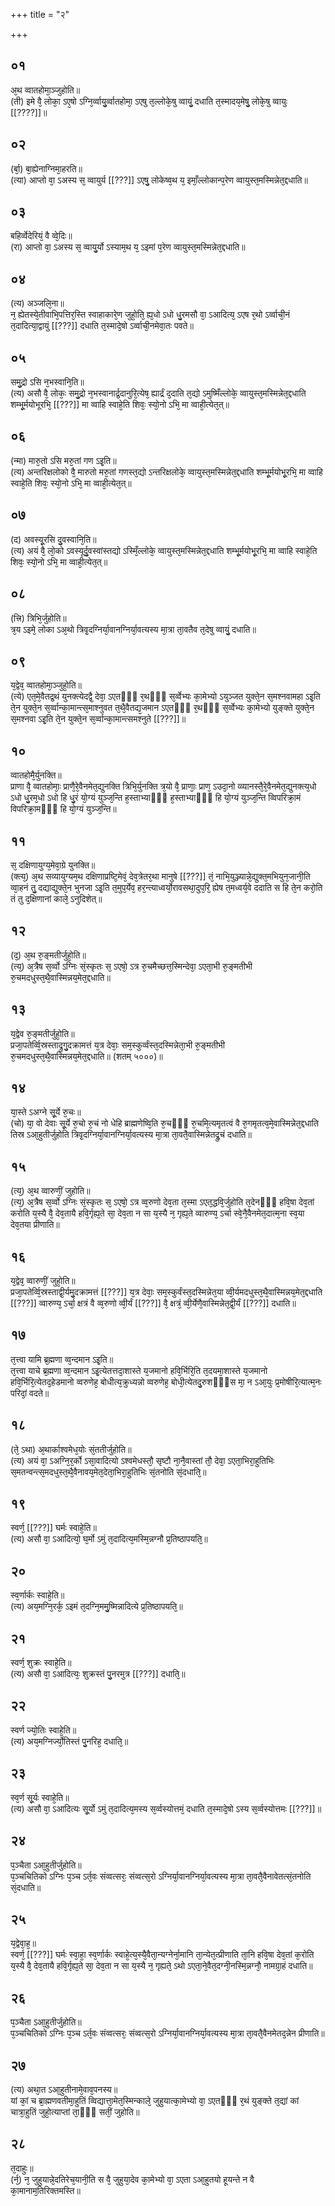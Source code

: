 +++
title = "२"

+++
## ०१
अ᳘थ व्वातहोमा᳘ञ्जुहोति॥  
(ती) इमे वै᳘ लोका᳘ ऽए᳘षो ऽग्नि᳘र्व्वायु᳘र्व्वातहोमा᳘ ऽएषु त᳘ल्लोके᳘षु व्वायुं᳘ दधाति त᳘स्मादय᳘मेषु᳘ लोके᳘षु व्वायुः [[????]]॥  
## ०२
(र्बा᳘) बा᳘ह्येनाग्निमा᳘हरति॥  
(त्या) आप्तो वा᳘ ऽअस्य स᳘ व्वायुर्य [[???]] ऽएषु᳘ लोकेष्व᳘थ य᳘ इमाँ᳘ल्लोकान्प᳘रेण व्वायुस्त᳘मस्मिन्नेत᳘द्दधाति॥  
## ०३
बहिर्व्वेदेरियं᳘ वै व्वे᳘दिः॥  
(रा) आप्तो वा᳘ ऽअस्य स᳘ व्वायु᳘र्यो ऽस्याम᳘थ य᳘ ऽइमां प᳘रेण व्वायुस्त᳘मस्मिन्नेत᳘द्दधाति॥  
## ०४
(त्य) अञ्जलि᳘ना॥  
न᳘ ह्येतस्ये᳘तीवाभि᳘पत्तिर᳘स्ति स्वाहाकारे᳘ण जुहो᳘ति᳘ ह्य᳘धो ऽधो धु᳘रमसौ वा᳘ ऽआदित्य᳘ ऽएष र᳘थो ऽर्व्वाची᳘नं त᳘दादित्या᳘द्वायुं [[???]] दधाति त᳘स्मादे᳘षो ऽर्व्वाची᳘नमेवा᳘तः पवते॥  
## ०५
समु᳘द्रो ऽसि न᳘भस्वानि᳘ति॥  
(त्य) असौ वै᳘ लोकः᳘ समु᳘द्रो न᳘भस्वानार्द्र᳘दानुरि᳘त्येष᳘ ह्यार्द्रं द᳘दाति त᳘द्यो ऽमुष्मिँल्लोके᳘ व्वायुस्त᳘मस्मिन्नेत᳘द्दधाति शम्भू᳘र्मयोभूरभि᳘ [[???]] मा व्वाहि स्वाहे᳘ति शिवः᳘ स्यो᳘नो ऽभि᳘ मा व्वाही᳘त्येत᳘त्॥  
## ०६
(न्मा) मारु᳘तो ऽसि मरु᳘तां गण ऽइ᳘ति॥  
(त्य) अन्तरिक्षलोको वै᳘ मारुतो मरु᳘तां गणस्त᳘द्यो ऽन्तरिक्षलोके᳘ व्वायुस्त᳘मस्मिन्नेत᳘द्दधाति शम्भू᳘र्मयोभू᳘रभि᳘ मा व्वाहि स्वाहे᳘ति शिवः᳘ स्यो᳘नो ऽभि᳘ मा व्वाही᳘त्येत᳘त्॥  
## ०७
(द) अवस्यू᳘रसि दु᳘वस्वानि᳘ति॥  
(त्य) अयं वै᳘ लो᳘को ऽवस्यूर्दु᳘वस्वांस्तद्यो ऽस्मिँ᳘ल्लोके᳘ व्वायुस्त᳘मस्मिन्नेत᳘द्दधाति शम्भू᳘र्मयोभू᳘रभि᳘ मा व्वाहि स्वाहे᳘ति शिवः᳘ स्यो᳘नो ऽभि᳘ मा व्वाही᳘त्येत᳘त्॥  
## ०८
(त्त्रि) त्रिभि᳘र्जुहोति॥  
त्र᳘य ऽइमे᳘ लोका ऽअ᳘थो त्रिवृ᳘दग्निर्या᳘वानग्निर्या᳘वत्यस्य मा᳘त्रा ता᳘वतैव त᳘देषु व्वायुं᳘ दधाति॥  
## ०९
य᳘द्वेव᳘ व्वातहोमा᳘ञ्जुहो᳘ति॥  
(त्ये) एत᳘मे᳘वैतद्र᳘थं युनक्त्येदद्वै᳘ देवा᳘ ऽएतᳫँ᳭ र᳘थᳫँ᳭ स᳘र्व्वेभ्यः का᳘मेभ्यो ऽयुञ्जत युक्ते᳘न स᳘मश्नवामहा ऽइ᳘ति ते᳘न युक्ते᳘न स᳘र्व्वान्का᳘मान्त्स᳘माश्नुवत त᳘थै᳘वैतद्य᳘जमान ऽएतᳫँ᳭ र᳘थᳫँ᳭ स᳘र्व्वेभ्यः का᳘मेभ्यो युङ्क्ते युक्ते᳘न स᳘मश्नवा ऽइ᳘ति ते᳘न युक्ते᳘न स᳘र्व्वान्का᳘मान्त्समश्नुते [[???]]॥  
## १०
व्वातहोमै᳘र्युनक्ति॥  
प्राणा वै᳘ व्वातहोमाः᳘ प्राणै᳘रे᳘वैनमेत᳘द्युनक्ति त्रिभि᳘र्युनक्ति त्र᳘यो वै᳘ प्राणाः᳘ प्राण᳘ ऽउदा᳘नो व्व्यानस्तै᳘रे᳘वैनमेत᳘द्युनक्त्य᳘धो ऽधो धु᳘रम᳘धो ऽधो हि धु᳘रं यो᳘ग्यं युञ्ज᳘न्ति ह᳘स्ताभ्याᳫँ᳭ ह᳘स्ताभ्याᳫँ᳭ हि यो᳘ग्यं युञ्ज᳘न्ति व्विपरिक्रा᳘मं विपरिक्रा᳘मᳫँ᳭ हि यो᳘ग्यं युञ्ज᳘न्ति॥  
## ११
स᳘ दक्षिणायुग्य᳘मेवा᳘ग्रे युनक्ति॥  
(क्त्य᳘) अ᳘थ सव्यायुग्यम᳘थ दक्षिणाप्रष्टि᳘मेवं᳘ देव᳘त्रेतर᳘था मानुषे [[???]] तं᳘ नाभि᳘युञ्ज्यान्ने᳘द्युक्त᳘मभियुन᳘जानी᳘ति व्वा᳘हनं तु᳘ दद्याद्युक्ते᳘न भुनजा ऽइ᳘ति त᳘मुप᳘र्येव᳘ हर᳘न्त्याध्वर्यो᳘रावसथा᳘दुप᳘रि᳘ ह्येष त᳘मध्वर्य᳘वे ददाति स हि ते᳘न करो᳘ति तं तु द᳘क्षिणानां काले᳘ ऽनुदिशेत्॥  
## १२
(द᳘) अ᳘थ रु᳘ङ्मतीर्जुहो᳘ति॥  
(त्य᳘) अ᳘त्रैष स᳘र्व्वो ऽग्निः सं᳘स्कृतः स᳘ ऽएषो᳘ ऽत्र रु᳘चमैच्छत्त᳘स्मिन्देवा᳘ ऽएता᳘भी रु᳘ङ्मतीभी रु᳘चमदधुस्त᳘थै᳘वास्मिन्नय᳘मेत᳘द्दधाति॥  
## १३
य᳘द्वेव रु᳘ङ्मतीर्जुहो᳘ति॥  
प्रजा᳘पतेर्व्वि᳘स्रस्ताद्रुगु᳘दक्रामत्तं य᳘त्र देवाः᳘ सम᳘स्कुर्व्वंस्त᳘दस्मिन्नेता᳘भी रु᳘ङ्मतीभी रु᳘चमदधुस्त᳘थै᳘वास्मिन्नय᳘मेत᳘द्दधाति॥ (शतम् ५०००)॥  
## १४
या᳘स्ते ऽअग्ने सू᳘र्ये रु᳘चः॥  
(चो) या᳘ वो देवाः सू᳘र्ये रु᳘चो रु᳘चं नो धेहि ब्राह्मणेष्वि᳘ति रु᳘चᳫँ᳭ रु᳘चमि᳘त्यमृतत्वं वै रु᳘गमृतत्व᳘मे᳘वास्मिन्नेत᳘द्दधाति तिस्र ऽआ᳘हुतीर्जुहोति त्रिवृ᳘दग्निर्या᳘वानग्निर्या᳘वत्यस्य मा᳘त्रा ता᳘वतै᳘वास्मिन्नेतद्रु᳘चं दधाति॥  
## १५
(त्य᳘) अ᳘थ व्वारुणीं᳘ जुहोति॥  
(त्य᳘) अ᳘त्रैष स᳘र्व्वो ऽग्निः सं᳘स्कृतः स᳘ ऽएषो᳘ ऽत्र व्व᳘रुणो देव᳘ता त᳘स्मा ऽएत᳘द्धवि᳘र्जुहोति त᳘देनᳫँ᳭ हवि᳘षा देव᳘तां करोति य᳘स्यै वै᳘ देव᳘तायै हवि᳘र्गृह्य᳘ते सा᳘ देव᳘ता न सा य᳘स्यै न᳘ गृह्य᳘ते व्वारुण्य᳘ ऽर्चा स्वे᳘नै᳘वैनमेत᳘दात्म᳘ना स्व᳘या देव᳘तया प्रीणाति॥  
## १६
य᳘द्वेव᳘ व्वारुणीं᳘ जुहो᳘ति॥  
प्रजा᳘पतेर्व्वि᳘स्रस्ताद्वी᳘र्यमु᳘दक्रामत्तं [[???]] य᳘त्र देवाः᳘ सम᳘स्कुर्वंस्त᳘दस्मिन्नेत᳘या व्वी᳘र्यमदधुस्त᳘थै᳘वास्मिन्नय᳘मेत᳘द्दधाति [[???]] व्वारुण्य᳘ ऽर्चा᳘ क्षत्रं वै व्व᳘रुणो व्वी᳘र्यं [[???]] वै᳘ क्षत्रं᳘ व्वी᳘र्येणै᳘वास्मिन्नेत᳘द्वी᳘र्यं [[???]] दधाति॥  
## १७
त᳘त्त्वा यामि ब्र᳘ह्मणा व्व᳘न्दमान ऽइ᳘ति॥  
त᳘त्त्वा याचे ब्र᳘ह्मणा व्व᳘न्दमान ऽइ᳘त्येतत्तदा᳘शास्ते य᳘जमानो हवि᳘र्भिरि᳘ति त᳘दयमा᳘शास्ते य᳘जमानो हवि᳘र्भिरि᳘त्येतद᳘हेडमानो व्वरुणेह᳘ बोधीत्य᳘क्रुध्यन्नो व्वरुणेह᳘ बोधी᳘त्येतदु᳘रुशᳫँ᳭स मा᳘ न ऽआ᳘युः प्र᳘मोषीरि᳘त्यात्म᳘नः परिदां᳘ वदते॥  
## १८
(ते᳘ ऽथा) अ᳘थार्काश्वमेध᳘योः सं᳘ततीर्जुहोति॥  
(त्य) अयं वा᳘ ऽअग्नि᳘र᳘र्को ऽसा᳘वादित्यो ऽश्वमेधस्तौ᳘ सृष्टौ ना᳘नै᳘वास्तां तौ᳘ देवा᳘ ऽएता᳘भिरा᳘हुतिभिः स᳘मतन्वन्त्स᳘मदधुस्त᳘थै᳘वैनावय᳘मेत᳘देता᳘भिरा᳘हुतिभिः सं᳘तनोति सं᳘दधाति᳘॥  
## १९
स्वर्ण᳘ [[???]] घर्मः स्वाहे᳘ति॥  
(त्य) असौ वा᳘ ऽआदित्यो᳘ घ᳘र्मो ऽमुं त᳘दादित्य᳘मस्मि᳘न्नग्नौ प्र᳘तिष्ठापयति᳘॥  
## २०
स्व᳘र्णार्कः स्वाहे᳘ति॥  
(त्य) अय᳘मग्नि᳘रर्क᳘ ऽइमं त᳘दग्नि᳘ममु᳘ष्मिन्नादित्ये प्र᳘तिष्ठापयति᳘॥  
## २१
स्वर्ण᳘ शुक्रः स्वाहे᳘ति॥  
(त्य) असौ वा᳘ ऽआदित्यः᳘ शुक्रस्तं पु᳘नरमुत्र [[???]] दधाति᳘॥  
## २२
स्वर्ण ज्यो᳘तिः स्वाहे᳘ति॥  
(त्य) अय᳘मग्निर्ज्यो᳘तिस्तं पु᳘नरिह᳘ दधाति᳘॥  
## २३
स्व᳘र्ण सू᳘र्यः स्वाहे᳘ति॥  
(त्य) असौ वा᳘ ऽआदित्यः सू᳘र्यो ऽमुं त᳘दादित्य᳘मस्य स᳘र्व्वस्योत्तमं᳘ दधाति त᳘स्मादे᳘षो ऽस्य स᳘र्व्वस्योत्तमः [[???]]॥  
## २४
प᳘ञ्चैता ऽआ᳘हुतीर्जुहोति॥  
प᳘ञ्चचितिको ऽग्निः प᳘ञ्च ऽर्त᳘वः संव्वत्सरः᳘ संव्वत्स᳘रो ऽग्निर्या᳘वानग्निर्या᳘वत्यस्य मा᳘त्रा ता᳘वतै᳘वैनावेतत्सं᳘तनोति सं᳘दधाति॥  
## २५
य᳘द्वेवा᳘ह᳘॥  
स्वर्ण᳘ [[???]] घर्मः स्वा᳘हा᳘ स्व᳘र्णार्कः स्वाहे᳘त्य᳘स्यै᳘वैता᳘न्यग्नेर्ना᳘मानि ता᳘न्येत᳘त्प्रीणाति ता᳘नि हवि᳘षा देव᳘तां क᳘रोति य᳘स्यै वै᳘ देव᳘तायै हवि᳘र्गृह्य᳘ते सा᳘ देव᳘ता न सा य᳘स्यै न᳘ गृह्यते᳘ ऽथो ऽएता᳘ने᳘वैत᳘दग्नी᳘नस्मि᳘न्नग्नौ᳘ नामग्रा᳘हं दधाति॥  
## २६
प᳘ञ्चैता ऽआ᳘हुतीर्जुहोति॥  
प᳘ञ्चचितिको ऽग्निः प᳘ञ्च ऽर्त᳘वः संव्वत्सरः᳘ संव्वत्स᳘रो ऽग्निर्या᳘वानग्निर्या᳘वत्यस्य मा᳘त्रा ता᳘वतै᳘वैनमेतद᳘न्नेन प्रीणाति॥  
## २७
(त्य) अथा᳘त ऽआ᳘हुतीनामे᳘वाव᳘पनस्य॥  
यां कां᳘ च ब्रा᳘ह्मणवतीमा᳘हुतिं व्विद्यात्ता᳘मेत᳘स्मिन्काले᳘ जुहुयात्का᳘मेभ्यो वा᳘ ऽएतᳫँ᳭ र᳘थं युङ्क्ते त᳘द्यां कां चात्रा᳘हुतिं जुहो᳘त्याप्तां ता᳘ᳫँ᳘ सतीं᳘ जुहोति॥  
## २८
त᳘दाहुः॥  
(र्न᳘) न᳘ जुहुयान्ने᳘दतिरेच᳘यानी᳘ति स वै᳘ जुहुया᳘देव का᳘मेभ्यो वा᳘ ऽएता ऽआ᳘हुतयो हूयन्ते न वै का᳘मानाम᳘तिरिक्तमस्ति॥  
